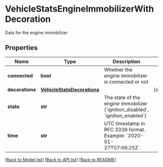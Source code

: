 # VehicleStatsEngineImmobilizerWithDecoration

Data for the engine immobilizer
## Properties
Name | Type | Description | Notes
------------ | ------------- | ------------- | -------------
**connected** | **bool** | Whether the engine immobilizer is connected or not | 
**decorations** | [**VehicleStatsDecorations**](VehicleStatsDecorations.md) |  | [optional] 
**state** | **str** | The state of the engine immobilizer (&#x60;ignition_disabled&#x60;, &#x60;ignition_enabled&#x60;) | 
**time** | **str** | UTC timestamp in RFC 3339 format. Example: &#x60;2020-01-27T07:06:25Z&#x60;. | 

[[Back to Model list]](../README.md#documentation-for-models) [[Back to API list]](../README.md#documentation-for-api-endpoints) [[Back to README]](../README.md)


